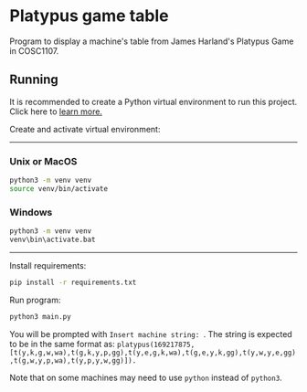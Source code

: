 # Platypus game table

Program to display a machine's table from James Harland's Platypus Game in COSC1107.

## Running

It is recommended to create a Python virtual environment to run this project. Click here to [learn more.](https://docs.python.org/3/tutorial/venv.html)

Create and activate virtual environment:

---
### Unix or MacOS
```bash
python3 -m venv venv
source venv/bin/activate
```
### Windows
```bash
python3 -m venv venv
venv\bin\activate.bat
```
---
Install requirements:
```bash
pip install -r requirements.txt
```
Run program:
```bash
python3 main.py
```
You will be prompted with `Insert machine string: `. The string is expected to be in the same format as: `platypus(169217875, [t(y,k,g,w,wa),t(g,k,y,p,gg),t(y,e,g,k,wa),t(g,e,y,k,gg),t(y,w,y,e,gg),t(g,w,y,p,wa),t(y,p,y,w,gg)]).`

Note that on some machines may need to use `python` instead of `python3`.